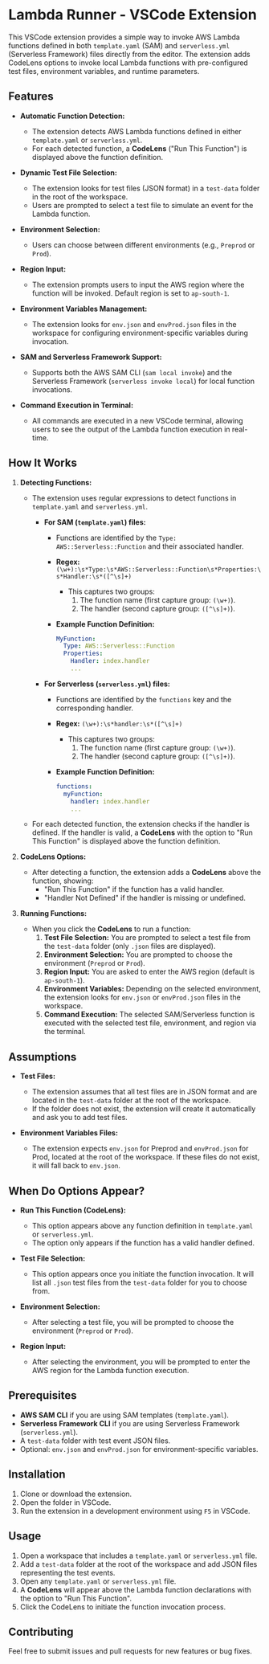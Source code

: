 # Lambda Runner - VSCode Extension

This VSCode extension provides a simple way to invoke AWS Lambda functions defined in both `template.yaml` (SAM) and `serverless.yml` (Serverless Framework) files directly from the editor. The extension adds CodeLens options to invoke local Lambda functions with pre-configured test files, environment variables, and runtime parameters.

## Features

- **Automatic Function Detection:** 
  - The extension detects AWS Lambda functions defined in either `template.yaml` or `serverless.yml`.
  - For each detected function, a **CodeLens** ("Run This Function") is displayed above the function definition.
  
- **Dynamic Test File Selection:** 
  - The extension looks for test files (JSON format) in a `test-data` folder in the root of the workspace.
  - Users are prompted to select a test file to simulate an event for the Lambda function.

- **Environment Selection:**
  - Users can choose between different environments (e.g., `Preprod` or `Prod`).
  
- **Region Input:**
  - The extension prompts users to input the AWS region where the function will be invoked. Default region is set to `ap-south-1`.

- **Environment Variables Management:**
  - The extension looks for `env.json` and `envProd.json` files in the workspace for configuring environment-specific variables during invocation.

- **SAM and Serverless Framework Support:**
  - Supports both the AWS SAM CLI (`sam local invoke`) and the Serverless Framework (`serverless invoke local`) for local function invocations.
  
- **Command Execution in Terminal:**
  - All commands are executed in a new VSCode terminal, allowing users to see the output of the Lambda function execution in real-time.

## How It Works

1. **Detecting Functions:**
   - The extension uses regular expressions to detect functions in `template.yaml` and `serverless.yml`.

     - **For SAM (`template.yaml`) files:**
       - Functions are identified by the `Type: AWS::Serverless::Function` and their associated handler.
       - **Regex:** `(\w+):\s*Type:\s*AWS::Serverless::Function\s*Properties:\s*Handler:\s*([^\s]+)`
         - This captures two groups:
           1. The function name (first capture group: `(\w+)`).
           2. The handler (second capture group: `([^\s]+)`).

       - **Example Function Definition:**
         ```yaml
         MyFunction:
           Type: AWS::Serverless::Function
           Properties:
             Handler: index.handler
             ...
         ```

     - **For Serverless (`serverless.yml`) files:**
       - Functions are identified by the `functions` key and the corresponding handler.
       - **Regex:** `(\w+):\s*handler:\s*([^\s]+)`
         - This captures two groups:
           1. The function name (first capture group: `(\w+)`).
           2. The handler (second capture group: `([^\s]+)`).

       - **Example Function Definition:**
         ```yaml
         functions:
           myFunction:
             handler: index.handler
             ...
         ```

   - For each detected function, the extension checks if the handler is defined. If the handler is valid, a **CodeLens** with the option to "Run This Function" is displayed above the function definition.

2. **CodeLens Options:**
   - After detecting a function, the extension adds a **CodeLens** above the function, showing:
     - "Run This Function" if the function has a valid handler.
     - "Handler Not Defined" if the handler is missing or undefined.
   
3. **Running Functions:**
   - When you click the **CodeLens** to run a function:
     1. **Test File Selection:** You are prompted to select a test file from the `test-data` folder (only `.json` files are displayed).
     2. **Environment Selection:** You are prompted to choose the environment (`Preprod` or `Prod`).
     3. **Region Input:** You are asked to enter the AWS region (default is `ap-south-1`).
     4. **Environment Variables:** Depending on the selected environment, the extension looks for `env.json` or `envProd.json` files in the workspace.
     5. **Command Execution:** The selected SAM/Serverless function is executed with the selected test file, environment, and region via the terminal.

## Assumptions

- **Test Files:** 
  - The extension assumes that all test files are in JSON format and are located in the `test-data` folder at the root of the workspace.
  - If the folder does not exist, the extension will create it automatically and ask you to add test files.
  
- **Environment Variables Files:**
  - The extension expects `env.json` for Preprod and `envProd.json` for Prod, located at the root of the workspace. If these files do not exist, it will fall back to `env.json`.

## When Do Options Appear?

- **Run This Function (CodeLens):**
  - This option appears above any function definition in `template.yaml` or `serverless.yml`.
  - The option only appears if the function has a valid handler defined.

- **Test File Selection:**
  - This option appears once you initiate the function invocation. It will list all `.json` test files from the `test-data` folder for you to choose from.

- **Environment Selection:**
  - After selecting a test file, you will be prompted to choose the environment (`Preprod` or `Prod`).

- **Region Input:**
  - After selecting the environment, you will be prompted to enter the AWS region for the Lambda function execution.

## Prerequisites

- **AWS SAM CLI** if you are using SAM templates (`template.yaml`).
- **Serverless Framework CLI** if you are using Serverless Framework (`serverless.yml`).
- A `test-data` folder with test event JSON files.
- Optional: `env.json` and `envProd.json` for environment-specific variables.

## Installation

1. Clone or download the extension.
2. Open the folder in VSCode.
3. Run the extension in a development environment using `F5` in VSCode.

## Usage

1. Open a workspace that includes a `template.yaml` or `serverless.yml` file.
2. Add a `test-data` folder at the root of the workspace and add JSON files representing the test events.
3. Open any `template.yaml` or `serverless.yml` file.
4. A **CodeLens** will appear above the Lambda function declarations with the option to "Run This Function".
5. Click the CodeLens to initiate the function invocation process.

## Contributing

Feel free to submit issues and pull requests for new features or bug fixes.
